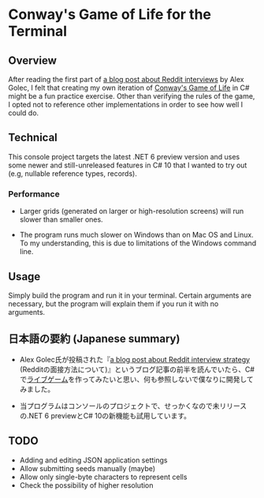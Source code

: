 # Conway's Game of Life for the Terminal

## Overview

After reading the first part of [a blog post about Reddit interviews](https://alexgolec.dev/reddit-interview-problems-the-game-of-life/) by Alex Golec, I felt that creating my own iteration of [Conway's Game of Life](https://en.wikipedia.org/wiki/Conway%27s_Game_of_Life) in C# might be a fun practice exercise. Other than verifying the rules of the game, I opted not to reference other implementations in order to see how well I could do.

## Technical

This console project targets the latest .NET 6 preview version and uses some newer and still-unreleased features in C# 10 that I wanted to try out (e.g, nullable reference types, records).

### Performance

* Larger grids (generated on larger or high-resolution screens) will run slower than smaller ones.

* The program runs much slower on Windows than on Mac OS and Linux. To my understanding, this is due to limitations of the Windows command line.

## Usage

Simply build the program and run it in your terminal. Certain arguments are necessary, but the program will explain them if you run it with no arguments.

## 日本語の要約 (Japanese summary)

* Alex Golec氏が投稿された『[a blog post about Reddit interview strategy](https://alexgolec.dev/reddit-interview-problems-the-game-of-life/) (Redditの面接方法について)』というブログ記事の前半を読んでいたら、C#で[ライブゲーム](https://ja.wikipedia.org/wiki/%E3%83%A9%E3%82%A4%E3%83%95%E3%82%B2%E3%83%BC%E3%83%A0)を作ってみたいと思い、何も参照しないで僕なりに開発してみました。

* 当プログラムはコンソールのプロジェクトで、せっかくなので未リリースの.NET 6 previewとC# 10の新機能も試用しています。

## TODO

* Adding and editing JSON application settings
* Allow submitting seeds manually (maybe)
* Allow only single-byte characters to represent cells
* Check the possibility of higher resolution